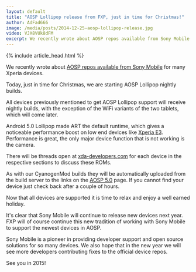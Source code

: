 ```yaml
---
layout: default
title: "AOSP Lollipop release from FXP, just in time for Christmas!"
author: AdFad666
image: /media/posts/2014-12-25-aosp-lollipop-release.jpg
video: VJX8VUk8dFM
excerpt: We recently wrote about AOSP repos available from Sony Mobile for many Xperia devices. Today, just in time for Christmas, we are starting AOSP Lollipop nightly builds. All devices previously mentioned to get AOSP Lollipop...
---
```


{% include article_head.html %}

We recently wrote about <a href="/releases/aosp-for-xperia-e3-m2-t3-and-t2-ultra-now-available-from-sony/" title="" target="">AOSP repos available from Sony Mobile</a> for many Xperia devices.

Today, just in time for Christmas, we are starting AOSP Lollipop nightly builds.

All devices previously mentioned to get AOSP Lollipop support will receive nightly builds, with the exception of the WiFi variants of the two tablets, which will come later.

Android 5.0 Lollipop made ART the default runtime, which gives a noticeable performance boost on low end devices like <a href="/qualcomm-cortex-a7-family/sony-xperia-e3/" title="" target="">Xperia E3</a>. Performance is great, the only major device function that is not working is the camera.

There will be threads open at <a href="http://www.xda-developers.com" title="" target="_blank">xda-developers.com</a> for each device in the respective sections to discuss these ROMs.

As with our CyanogenMod builds they will be automatically uploaded from the build server to the links on the <a href="/aosp/aosp-5-0/" title="" target="">AOSP 5.0</a> page. If you cannot find your device just check back after a couple of hours.

Now that all devices are supported it is time to relax and enjoy a well earned holiday.

It's clear that Sony Mobile will continue to release new devices next year. FXP will of course continue this new tradition of working with Sony Mobile to support the newest devices in AOSP.

Sony Mobile is a pioneer in providing developer support and open source solutions for so many devices. We also hope that in the new year we will see more developers contributing fixes to the official device repos.

See you in 2015!
